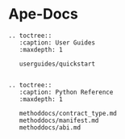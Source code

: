 # Ape-Docs

```{eval-rst}
.. toctree::
   :caption: User Guides
   :maxdepth: 1

   userguides/quickstart
   
```

```{eval-rst}
.. toctree::
   :caption: Python Reference
   :maxdepth: 1

   methoddocs/contract_type.md
   methoddocs/manifest.md
   methoddocs/abi.md

```
